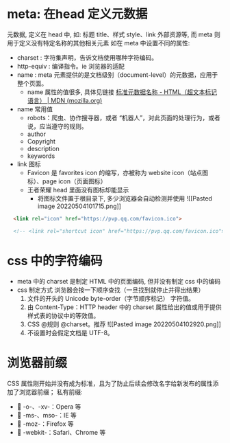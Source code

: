 # meta: 在head 定义元数据
元数据, 定义在 head 中, 如: 标题 title、样式 style、link 外部资源等, 而 meta 则用于定义没有特定名称的其他相关元素
如在 meta 中设置不同的属性:
- charset :  字符集声明，告诉文档使用哪种字符编码。
- http-equiv :  编译指令。ie 浏览器的适配
- name :  meta 元素提供的是文档级别（document-level）的元数据，应用于整个页面。
	- name 属性的值很多, 具体见链接
[标准元数据名称 - HTML（超文本标记语言） | MDN (mozilla.org)](https://developer.mozilla.org/zh-CN/docs/Web/HTML/Element/meta/name)
 - name 常用值
	 - robots：爬虫、协作搜寻器，或者 “机器人”，对此页面的处理行为，或者说，应当遵守的规则。
	 - author
	 - Copyright
	 - description
	 - keywords
- link 图标
	- Favicon 是 favorites icon 的缩写，亦被称为 website icon（站点图标）、page icon（页面图标）
	- 王者荣耀 head 里面没有图标却能显示
		- 将图标文件置于根目录下, 多少浏览器会自动检测并使用
![[Pasted image 20220504101715.png]]
```html
  <link rel="icon" href="https://pvp.qq.com/favicon.ico">

  <!-- <link rel="shortcut icon" href="https://pvp.qq.com/favicon.ico"> -->
```

# css 中的字符编码
- meta 中的 charset 是制定 HTML 中的页面编码, 但并没有制定 css 中的编码
- css 制定方式
浏览器会按一下顺序查找（一旦找到就停止并得出结果）
	 1. 文件的开头的 Unicode byte-order（字节顺序标记） 字符值。
	 2. 由 Content-Type：HTTP header 中的 charset 属性给出的值或用于提供样式表的协议中的等效值。
	 3. CSS @规则 @charset。推荐  ![[Pasted image 20220504102920.png]]
	 4. 不设置时会假定文档是 UTF-8。

# 浏览器前缀
CSS 属性刚开始并没有成为标准，且为了防止后续会修改名字给新发布的属性添加了浏览器前缀；
私有前缀:
-  -o-、-xv-：Opera 等 
-  -ms-、mso-：IE 等 
-  -moz-：Firefox 等 
-  -webkit-：Safari、Chrome 等